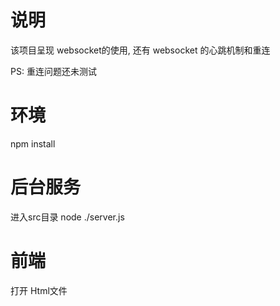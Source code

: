 # 说明
 该项目呈现 websocket的使用, 还有 websocket 的心跳机制和重连

 PS: 重连问题还未测试

# 环境
npm install

# 后台服务
进入src目录 node ./server.js

# 前端
打开 Html文件
